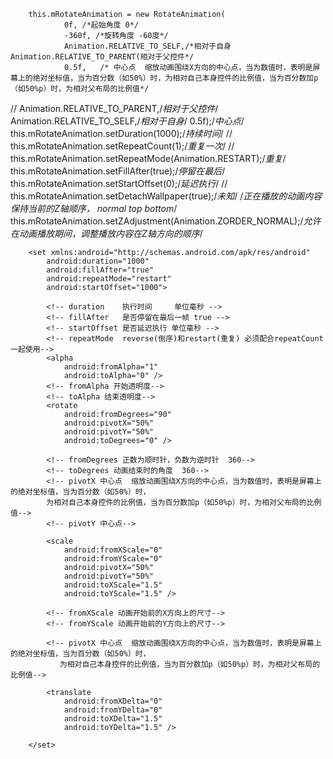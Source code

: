


        this.mRotateAnimation = new RotateAnimation(
                0f, /*起始角度 0*/
                -360f, /*旋转角度 -60度*/
                Animation.RELATIVE_TO_SELF,/*相对于自身 Animation.RELATIVE_TO_PARENT(相对于父控件*/
                0.5f,   /* 中心点  缩放动画围绕X方向的中心点，当为数值时，表明是屏幕上的绝对坐标值，当为百分数（如50%）时，为相对自己本身控件的比例值，当为百分数加p（如50%p）时，为相对父布局的比例值*/
//                Animation.RELATIVE_TO_PARENT,/*相对于父控件*/
                Animation.RELATIVE_TO_SELF,/*相对于自身*/
                0.5f);/*中心点*/
        this.mRotateAnimation.setDuration(1000);/*持续时间*/
//        this.mRotateAnimation.setRepeatCount(1);/*重复一次*/
//        this.mRotateAnimation.setRepeatMode(Animation.RESTART);/*重复*/
        this.mRotateAnimation.setFillAfter(true);/*停留在最后*/
        this.mRotateAnimation.setStartOffset(0);/*延迟执行*/
//        this.mRotateAnimation.setDetachWallpaper(true);/*未知*/
        /*正在播放的动画内容保持当前的Z轴顺序， normal top bottom*/
        this.mRotateAnimation.setZAdjustment(Animation.ZORDER_NORMAL);/*允许在动画播放期间，调整播放内容在Z轴方向的顺序*/


        <set xmlns:android="http://schemas.android.com/apk/res/android"
            android:duration="1000"
            android:fillAfter="true"
            android:repeatMode="restart"
            android:startOffset="1000">

            <!-- duration    执行时间     单位毫秒 -->
            <!-- fillAfter   是否停留在最后一帧 true -->
            <!-- startOffset 是否延迟执行 单位毫秒 -->
            <!-- repeatMode  reverse(倒序)和restart(重复) 必须配合repeatCount一起使用-->
            <alpha
                android:fromAlpha="1"
                android:toAlpha="0" />
            <!-- fromAlpha 开始透明度-->
            <!-- toAlpha 结束透明度-->
            <rotate
                android:fromDegrees="90"
                android:pivotX="50%"
                android:pivotY="50%"
                android:toDegrees="0" />

            <!-- fromDegrees 正数为顺时针，负数为逆时针  360-->
            <!-- toDegrees 动画结束时的角度  360-->
            <!-- pivotX 中心点  缩放动画围绕X方向的中心点，当为数值时，表明是屏幕上的绝对坐标值，当为百分数（如50%）时，
            为相对自己本身控件的比例值，当为百分数加p（如50%p）时，为相对父布局的比例值-->
            <!-- pivotY 中心点-->

            <scale
                android:fromXScale="0"
                android:fromYScale="0"
                android:pivotX="50%"
                android:pivotY="50%"
                android:toXScale="1.5"
                android:toYScale="1.5" />

            <!-- fromXScale 动画开始前的X方向上的尺寸-->
            <!-- fromYScale 动画开始前的Y方向上的尺寸-->

            <!-- pivotX 中心点  缩放动画围绕X方向的中心点，当为数值时，表明是屏幕上的绝对坐标值，当为百分数（如50%）时，
               为相对自己本身控件的比例值，当为百分数加p（如50%p）时，为相对父布局的比例值-->

            <translate
                android:fromXDelta="0"
                android:fromYDelta="0"
                android:toXDelta="1.5"
                android:toYDelta="1.5" />

        </set>